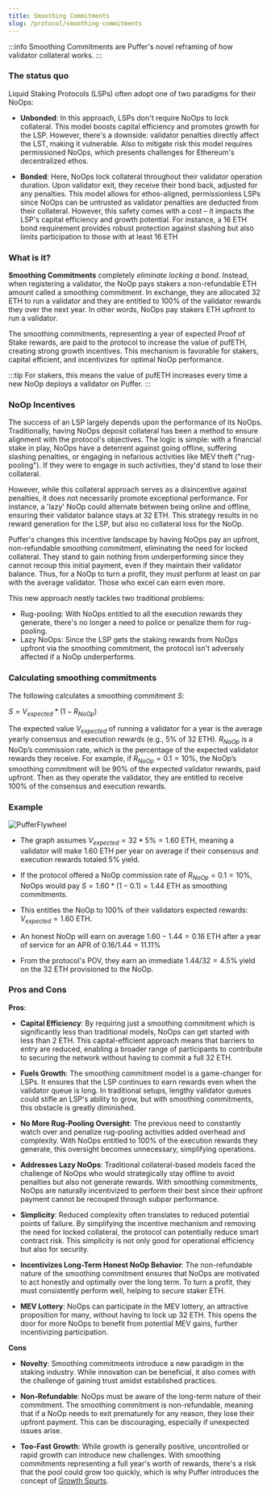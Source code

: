 ```yaml
---
title: Smoothing Commitments
slug: /protocol/smoothing-commitments
---
```


:::info 
Smoothing Commitments are Puffer's novel reframing of how validator collateral works.
:::


### The status quo
Liquid Staking Protocols (LSPs) often adopt one of two paradigms for their NoOps:

- **Unbonded**: In this approach, LSPs don't require NoOps to lock collateral. This model boosts capital efficiency and promotes growth for the LSP. However, there's a downside: validator penalties directly affect the LST, making it vulnerable. Also to mitigate risk this model requires permissioned NoOps, which presents challenges for Ethereum's decentralized ethos.

- **Bonded**: Here, NoOps lock collateral throughout their validator operation duration. Upon validator exit, they receive their bond back, adjusted for any penalties. This model allows for ethos-aligned, permissionless LSPs since NoOps can be untrusted as validator penalties are deducted from their collateral. However, this safety comes with a cost – it impacts the LSP's capital efficiency and growth potential. For instance, a 16 ETH bond requirement provides robust protection against slashing but also limits participation to those with at least 16 ETH

### What is it?
**Smoothing Commitments** completely *eliminate locking a bond*. Instead, when registering a validator, the NoOp pays stakers a non-refundable ETH amount called a smoothing commitment. In exchange, they are allocated 32 ETH to run a validator and they are entitled to 100% of the validator rewards they over the next year. In other words, NoOps pay stakers ETH upfront to run a validator.

The smoothing commitments, representing a year of expected Proof of Stake rewards, are paid to the protocol to increase the value of pufETH, creating strong growth incentives. This mechanism is favorable for stakers, capital efficient, and incentivizes for optimal NoOp performance.

:::tip
For stakers, this means the value of pufETH increases every time a new NoOp deploys a validator on Puffer. 
:::


### NoOp Incentives 
The success of an LSP largely depends upon the performance of its NoOps. Traditionally, having NoOps deposit collateral has been a method to ensure alignment with the protocol's objectives. The logic is simple: with a financial stake in play, NoOps have a deterrent against going offline, suffering slashing penalties, or engaging in nefarious activities like MEV theft ("rug-pooling"). If they were to engage in such activities, they'd stand to lose their collateral.

However, while this collateral approach serves as a disincentive against penalties, it does not necessarily promote exceptional performance. For instance, a 'lazy' NoOp could alternate between being online and offline, ensuring their validator balance stays at 32 ETH. This strategy results in no reward generation for the LSP, but also no collateral loss for the NoOp.

Puffer's changes this incentive landscape by having NoOps pay an upfront, non-refundable smoothing commitment, eliminating the need for locked collateral. They stand to gain nothing from underperforming since they cannot recoup this initial payment, even if they maintain their validator balance. Thus, for a NoOp to turn a profit, they must perform at least on par with the average validator. Those who excel can earn even more.

This new approach neatly tackles two traditional problems:
- Rug-pooling: With NoOps entitled to all the execution rewards they generate, there's no longer a need to police or penalize them for rug-pooling.
- Lazy NoOps: Since the LSP gets the staking rewards from NoOps upfront via the smoothing commitment, the protocol isn't adversely affected if a NoOp underperforms.


### Calculating smoothing commitments
The following calculates a smoothing commitment $S$:

<div style={{textAlign: 'center'}}>

$S = V_{expected} * (1 - R_{NoOp})$
</div>

The expected value $V_{expected}$ of running a validator for a year is the average yearly consensus and execution rewards (e.g., 5% of 32 ETH). $R_{NoOp}$ is a NoOp’s commission rate, which is the percentage of the expected validator rewards they receive. For example, if $R_{NoOp} = 0.1 = 10\%$, the NoOp’s smoothing commitment will be 90% of the expected validator rewards, paid upfront. Then as they operate the validator, they are entitled to receive 100% of the consensus and execution rewards.


### Example
<div style={{textAlign: 'center'}}>

![PufferFlywheel](/img/smoothing-commitment.png)
</div>

- The graph assumes $V_{expected} = 32 * 5\% = 1.60$ ETH, meaning a validator will make $1.60$ ETH per year on average if their consensus and execution rewards totaled $5\%$ yield. 

- If the protocol offered a NoOp commission rate of $R_{NoOp} = 0.1 = 10\%$, NoOps would pay $S = 1.60 * (1 - 0.1) = 1.44$ ETH as smoothing commitments. 

- This entitles the NoOp to $100\%$ of their validators expected rewards: $V_{expected} = 1.60$ ETH. 

- An honest NoOp will earn on average $1.60 - 1.44 = 0.16$ ETH after a year of service for an APR of $0.16/1.44=11.11\%$

- From the protocol's POV, they earn an immediate $1.44/32=4.5\%$ yield on the 32 ETH provisioned to the NoOp.



### Pros and Cons
**Pros**:
- **Capital Efficiency**: By requiring just a smoothing commitment which is significantly less than traditional models, NoOps can get started with less than 2 ETH. This capital-efficient approach means that barriers to entry are reduced, enabling a broader range of participants to contribute to securing the network without having to commit a full 32 ETH.
 
- **Fuels Growth**: The smoothing commitment model is a game-changer for LSPs. It ensures that the LSP continues to earn rewards even when the validator queue is long. In traditional setups, lengthy validator queues could stifle an LSP's ability to grow, but with smoothing commitments, this obstacle is greatly diminished.
 
- **No More Rug-Pooling Oversight**: The previous need to constantly watch over and penalize rug-pooling activities added overhead and complexity. With NoOps entitled to 100% of the execution rewards they generate, this oversight becomes unnecessary, simplifying operations.
 
- **Addresses Lazy NoOps**: Traditional collateral-based models faced the challenge of NoOps who would strategically stay offline to avoid penalties but also not generate rewards. With smoothing commitments, NoOps are naturally incentivized to perform their best since their upfront payment cannot be recouped through subpar performance.
 
- **Simplicity**: Reduced complexity often translates to reduced potential points of failure. By simplifying the incentive mechanism and removing the need for locked collateral, the protocol can potentially reduce smart contract risk. This simplicity is not only good for operational efficiency but also for security.
 
- **Incentivizes Long-Term Honest NoOp Behavior**: The non-refundable nature of the smoothing commitment ensures that NoOps are motivated to act honestly and optimally over the long term. To turn a profit, they must consistently perform well, helping to secure staker ETH.
 
- **MEV Lottery**: NoOps can participate in the MEV lottery, an attractive proposition for many, without having to lock up 32 ETH. This opens the door for more NoOps to benefit from potential MEV gains, further incentivizing participation.

**Cons**
- **Novelty**: Smoothing commitments introduce a new paradigm in the staking industry. While innovation can be beneficial, it also comes with the challenge of gaining trust amidst established practices.

- **Non-Refundable**: NoOps must be aware of the long-term nature of their commitment. The smoothing commitment is non-refundable, meaning that if a NoOp needs to exit prematurely for any reason, they lose their upfront payment. This can be discouraging, especially if unexpected issues arise.

- **Too-Fast Growth**: While growth is generally positive, uncontrolled or rapid growth can introduce new challenges. With smoothing commitments representing a full year's worth of rewards, there's a risk that the pool could grow too quickly, which is why Puffer introduces the concept of [Growth Spurts](/protocol/growth-spurts).